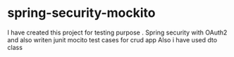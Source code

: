 # spring-security-mockito
I have created this project for testing purpose .
Spring security with OAuth2 and also writen junit mocito test cases for crud app
Also i have used dto class

